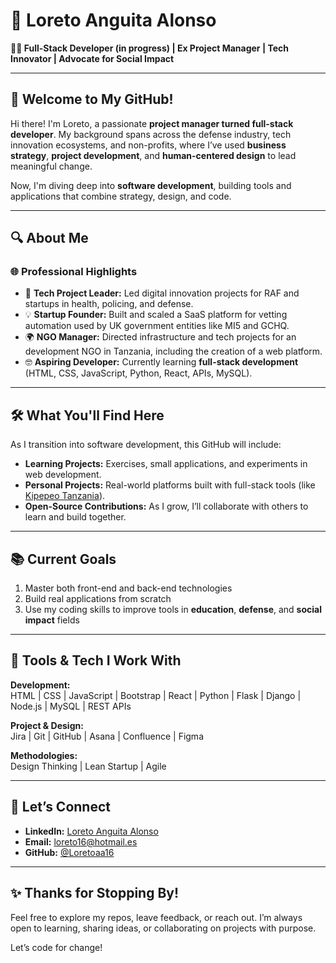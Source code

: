 # 🌟 Loreto Anguita Alonso  

**👩‍💻 Full-Stack Developer (in progress) | Ex Project Manager | Tech Innovator | Advocate for Social Impact**

---

## 👋 Welcome to My GitHub!

Hi there! I'm Loreto, a passionate **project manager turned full-stack developer**. My background spans across the defense industry, tech innovation ecosystems, and non-profits, where I’ve used **business strategy**, **project development**, and **human-centered design** to lead meaningful change.

Now, I'm diving deep into **software development**, building tools and applications that combine strategy, design, and code.

---

## 🔍 About Me

### 🌐 **Professional Highlights**
- 🚀 **Tech Project Leader:** Led digital innovation projects for RAF and startups in health, policing, and defense.
- 💡 **Startup Founder:** Built and scaled a SaaS platform for vetting automation used by UK government entities like MI5 and GCHQ.
- 🌍 **NGO Manager:** Directed infrastructure and tech projects for an development NGO in Tanzania, including the creation of a web platform.
- 🤓 **Aspiring Developer:** Currently learning **full-stack development** (HTML, CSS, JavaScript, Python, React, APIs, MySQL).

---

## 🛠️ What You'll Find Here

As I transition into software development, this GitHub will include:
- **Learning Projects:** Exercises, small applications, and experiments in web development.
- **Personal Projects:** Real-world platforms built with full-stack tools (like [Kipepeo Tanzania](www.kipepeo.ngo)).
- **Open-Source Contributions:** As I grow, I’ll collaborate with others to learn and build together.

---

## 📚 Current Goals

1. Master both front-end and back-end technologies  
2. Build real applications from scratch  
3. Use my coding skills to improve tools in **education**, **defense**, and **social impact** fields  

---

## 🧰 Tools & Tech I Work With

**Development:**  
HTML | CSS | JavaScript | Bootstrap | React | Python | Flask | Django | Node.js | MySQL | REST APIs  

**Project & Design:**  
Jira | Git | GitHub | Asana | Confluence | Figma  

**Methodologies:**  
Design Thinking | Lean Startup | Agile  

---

## 🎯 Let’s Connect

- **LinkedIn:** [Loreto Anguita Alonso](https://www.linkedin.com/in/loretoanguitaalonso)  
- **Email:** [loreto16@hotmail.es](mailto:loreto16@hotmail.es)  
- **GitHub:** [@Loretoaa16](https://github.com/Loretoaa16)  

---

## ✨ Thanks for Stopping By!

Feel free to explore my repos, leave feedback, or reach out. I’m always open to learning, sharing ideas, or collaborating on projects with purpose.

Let’s code for change!
